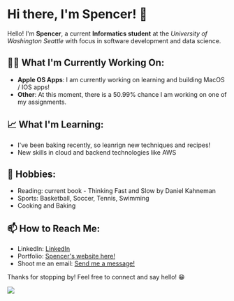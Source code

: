 <h1>Hi there, I'm Spencer! 👋</h1>

<p>Hello! I'm <strong>Spencer</strong>, a current <strong>Informatics student</strong> at the <em>University of Washington Seattle</em> with focus in software development and data science.</p>

<h2>👨‍💻 What I'm Currently Working On:</h2>
<ul>
  <li><strong>Apple OS Apps</strong>: I am currently working on learning and building MacOS / IOS apps!</li>
  <li><strong>Other</strong>: At this moment, there is a 50.99% chance I am working on one of my assignments.</li>
</ul>

<h2>📈 What I'm Learning:</h2>
<ul>
  <li>I've been baking recently, so leanrign new techniques and recipes!</li>
  <li>New skills in cloud and backend technologies like AWS</li>
</ul>

<h2>🤿 Hobbies:</h2>
<ul>
  <li>Reading: current book - Thinking Fast and Slow by Daniel Kahneman</li>
  <li>Sports: Basketball, Soccer, Tennis, Swimming </li>
  <li>Cooking and Baking</li>
</ul>

<h2>📫 How to Reach Me:</h2>
<ul>
  <li>LinkedIn: <a href="https://www.linkedin.com/in/spencergard/">LinkedIn</a></li>
  <li>Portfolio: <a href="https://gardnas.github.io/sweb2.0/">Spencer's website here!</a></li>
  <li>Shoot me an email: <a href="mailto:sdgard863@gmail.com">Send me a message!</a></li>
</ul>

<p>Thanks for stopping by! Feel free to connect and say hello! 😁</p>


<img src="https://github-readme-stats.vercel.app/api/top-langs/?username=gardnas&layout=compact"/> 
